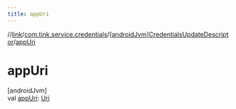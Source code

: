 ```yaml
---
title: appUri
---
```

//[link](../../../index.html)/[com.tink.service.credentials](../index.html)/[[androidJvm]CredentialsUpdateDescriptor](index.html)/[appUri](app-uri.html)



# appUri



[androidJvm]\
val [appUri](app-uri.html): [Uri](https://developer.android.com/reference/kotlin/android/net/Uri.html)




